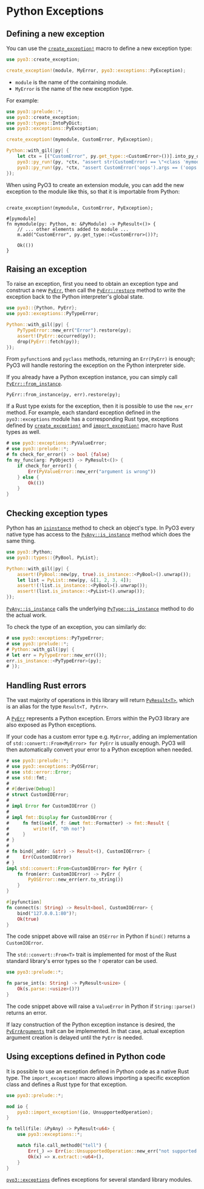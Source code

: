 # Python Exceptions

## Defining a new exception

You can use the [`create_exception!`] macro to define a new exception type:

```rust
use pyo3::create_exception;

create_exception!(module, MyError, pyo3::exceptions::PyException);
```

* `module` is the name of the containing module.
* `MyError` is the name of the new exception type.

For example:

```rust
use pyo3::prelude::*;
use pyo3::create_exception;
use pyo3::types::IntoPyDict;
use pyo3::exceptions::PyException;

create_exception!(mymodule, CustomError, PyException);

Python::with_gil(|py| {
    let ctx = [("CustomError", py.get_type::<CustomError>())].into_py_dict(py);
    pyo3::py_run!(py, *ctx, "assert str(CustomError) == \"<class 'mymodule.CustomError'>\"");
    pyo3::py_run!(py, *ctx, "assert CustomError('oops').args == ('oops',)");
});
```

When using PyO3 to create an extension module, you can add the new exception to
the module like this, so that it is importable from Python:

```rust,ignore

create_exception!(mymodule, CustomError, PyException);

#[pymodule]
fn mymodule(py: Python, m: &PyModule) -> PyResult<()> {
    // ... other elements added to module ...
    m.add("CustomError", py.get_type::<CustomError>())?;

    Ok(())
}

```

## Raising an exception

To raise an exception, first you need to obtain an exception type and construct a new [`PyErr`], then call the [`PyErr::restore`]({{#PYO3_DOCS_URL}}/pyo3/struct.PyErr.html#method.restore) method to write the exception back to the Python interpreter's global state.

```rust
use pyo3::{Python, PyErr};
use pyo3::exceptions::PyTypeError;

Python::with_gil(|py| {
    PyTypeError::new_err("Error").restore(py);
    assert!(PyErr::occurred(py));
    drop(PyErr::fetch(py));
});
```

From `pyfunction`s and `pyclass` methods, returning an `Err(PyErr)` is enough;
PyO3 will handle restoring the exception on the Python interpreter side.

If you already have a Python exception instance, you can simply call [`PyErr::from_instance`].

```rust,ignore
PyErr::from_instance(py, err).restore(py);
```

If a Rust type exists for the exception, then it is possible to use the `new_err` method.
For example, each standard exception defined in the `pyo3::exceptions` module
has a corresponding Rust type, exceptions defined by [`create_exception!`] and [`import_exception!`] macro
have Rust types as well.

```rust
# use pyo3::exceptions::PyValueError;
# use pyo3::prelude::*;
# fn check_for_error() -> bool {false}
fn my_func(arg: PyObject) -> PyResult<()> {
    if check_for_error() {
        Err(PyValueError::new_err("argument is wrong"))
    } else {
        Ok(())
    }
}
```

## Checking exception types

Python has an [`isinstance`](https://docs.python.org/3/library/functions.html#isinstance) method to check an object's type.
In PyO3 every native type has access to the [`PyAny::is_instance`] method which does the same thing.

```rust
use pyo3::Python;
use pyo3::types::{PyBool, PyList};

Python::with_gil(|py| {
    assert!(PyBool::new(py, true).is_instance::<PyBool>().unwrap());
    let list = PyList::new(py, &[1, 2, 3, 4]);
    assert!(!list.is_instance::<PyBool>().unwrap());
    assert!(list.is_instance::<PyList>().unwrap());
});
```
[`PyAny::is_instance`] calls the underlying [`PyType::is_instance`]({{#PYO3_DOCS_URL}}/pyo3/types/struct.PyType.html#method.is_instance)
method to do the actual work.

To check the type of an exception, you can similarly do:

```rust
# use pyo3::exceptions::PyTypeError;
# use pyo3::prelude::*;
# Python::with_gil(|py| {
# let err = PyTypeError::new_err(());
err.is_instance::<PyTypeError>(py);
# });
```

## Handling Rust errors

The vast majority of operations in this library will return
[`PyResult<T>`]({{#PYO3_DOCS_URL}}/pyo3/prelude/type.PyResult.html),
which is an alias for the type `Result<T, PyErr>`.

A [`PyErr`] represents a Python exception. Errors within the PyO3 library are also exposed as
Python exceptions.

If your code has a custom error type e.g. `MyError`, adding an implementation of
`std::convert::From<MyError> for PyErr` is usually enough. PyO3 will then automatically convert
your error to a Python exception when needed.

```rust
# use pyo3::prelude::*;
# use pyo3::exceptions::PyOSError;
# use std::error::Error;
# use std::fmt;
#
# #[derive(Debug)]
# struct CustomIOError;
#
# impl Error for CustomIOError {}
#
# impl fmt::Display for CustomIOError {
#     fn fmt(&self, f: &mut fmt::Formatter) -> fmt::Result {
#         write!(f, "Oh no!")
#     }
# }
#
# fn bind(_addr: &str) -> Result<(), CustomIOError> {
#     Err(CustomIOError)
# }
impl std::convert::From<CustomIOError> for PyErr {
    fn from(err: CustomIOError) -> PyErr {
        PyOSError::new_err(err.to_string())
    }
}

#[pyfunction]
fn connect(s: String) -> Result<bool, CustomIOError> {
    bind("127.0.0.1:80")?;
    Ok(true)
}
```

The code snippet above will raise an `OSError` in Python if `bind()` returns a `CustomIOError`.

The `std::convert::From<T>` trait is implemented for most of the Rust standard library's error
types so the `?` operator can be used.

```rust
use pyo3::prelude::*;

fn parse_int(s: String) -> PyResult<usize> {
    Ok(s.parse::<usize>()?)
}
```

The code snippet above will raise a `ValueError` in Python if `String::parse()` returns an error.

If lazy construction of the Python exception instance is desired, the
[`PyErrArguments`]({{#PYO3_DOCS_URL}}/pyo3/trait.PyErrArguments.html)
trait can be implemented. In that case, actual exception argument creation is delayed
until the `PyErr` is needed.

## Using exceptions defined in Python code

It is possible to use an exception defined in Python code as a native Rust type.
The `import_exception!` macro allows importing a specific exception class and defines a Rust type
for that exception.

```rust
use pyo3::prelude::*;

mod io {
    pyo3::import_exception!(io, UnsupportedOperation);
}

fn tell(file: &PyAny) -> PyResult<u64> {
    use pyo3::exceptions::*;

    match file.call_method0("tell") {
        Err(_) => Err(io::UnsupportedOperation::new_err("not supported: tell")),
        Ok(x) => x.extract::<u64>(),
    }
}

```

[`pyo3::exceptions`]({{#PYO3_DOCS_URL}}/pyo3/exceptions/index.html)
defines exceptions for several standard library modules.

[`create_exception!`]: {{#PYO3_DOCS_URL}}/pyo3/macro.create_exception.html
[`import_exception!`]: {{#PYO3_DOCS_URL}}/pyo3/macro.import_exception.html

[`PyErr`]: {{#PYO3_DOCS_URL}}/pyo3/struct.PyErr.html
[`PyErr::from_instance`]: {{#PYO3_DOCS_URL}}/pyo3/struct.PyErr.html#method.from_instance
[`Python::is_instance`]: {{#PYO3_DOCS_URL}}/pyo3/struct.Python.html#method.is_instance
[`PyAny::is_instance`]: {{#PYO3_DOCS_URL}}/pyo3/struct.PyAny.html#method.is_instance
